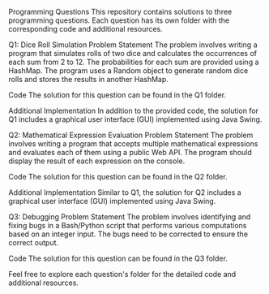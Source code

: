 Programming Questions
This repository contains solutions to three programming questions. Each question has its own folder with the corresponding code and additional resources.

Q1: Dice Roll Simulation
Problem Statement
The problem involves writing a program that simulates rolls of two dice and calculates the occurrences of each sum from 2 to 12. The probabilities for each sum are provided using a HashMap. The program uses a Random object to generate random dice rolls and stores the results in another HashMap.

Code
The solution for this question can be found in the Q1 folder.

Additional Implementation
In addition to the provided code, the solution for Q1 includes a graphical user interface (GUI) implemented using Java Swing.

Q2: Mathematical Expression Evaluation
Problem Statement
The problem involves writing a program that accepts multiple mathematical expressions and evaluates each of them using a public Web API. The program should display the result of each expression on the console.

Code
The solution for this question can be found in the Q2 folder.

Additional Implementation
Similar to Q1, the solution for Q2 includes a graphical user interface (GUI) implemented using Java Swing.

Q3: Debugging
Problem Statement
The problem involves identifying and fixing bugs in a Bash/Python script that performs various computations based on an integer input. The bugs need to be corrected to ensure the correct output.

Code
The solution for this question can be found in the Q3 folder.

Feel free to explore each question's folder for the detailed code and additional resources.